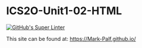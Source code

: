 # ICS2O-Unit1-02-HTML
[![GitHub's Super Linter](https://github.com/<OWNER>/<REPOSITORY>/workflows/GitHub's%20Super%20Linter/badge.svg)](https://github.com/<OWNER>/<REPOSITORY>/actions)



This site can be found at: [https://Mark-Palf.github.io/<ICS2O-Unit1-02-HTML>](https://Mark-Palf.github.io/ICS2O-Unit1-02-HTML)
